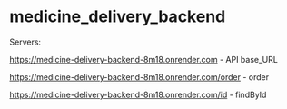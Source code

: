 # medicine_delivery_backend

Servers:

https://medicine-delivery-backend-8m18.onrender.com  - API base_URL

https://medicine-delivery-backend-8m18.onrender.com/order - order 

https://medicine-delivery-backend-8m18.onrender.com/id - findById
